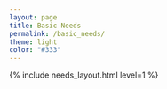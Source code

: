 ```yaml
---
layout: page
title: Basic Needs
permalink: /basic_needs/
theme: light
color: "#333"
---
```


{% include needs_layout.html level=1 %}
